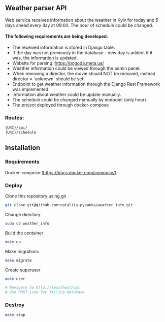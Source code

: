 ## Weather parser API

Web service receives information about the weather in Kyiv for today and 5 days ahead every day at 09:00.
The hour of schedule could be changed.

#### The following requirements are being developed:
* The received information is stored in Django table. 
* If the day was not previously in the database - new day is added, if it was, the information is updated.
* Website for parsing: https://pogoda.meta.ua/
* Weather information could be viewed through the admin panel.
* When removing a director, the movie should NOT be removed, instead director = 'unknown' should be set.
* Endpoint to get weather information through the Django Rest Framework was implemented. 
* Information about weather could be update manually. 
* The schedule could be changed manually by endpoint (only hour). 
* The project deployed through docker-compose

### Routes:
```bash
{URI}/api/
{URI}/schedule
```

## Installation

### Requirements

Docker-compose (https://docs.docker.com/compose/)

### Deploy

Clone this repository using git
```bash
git clone git@github.com:nataliia-pysanka/weather_info.git
```
Change directory
```bash
sudo cd weather_info
```
Build the container
```bash
make up
```
Make migrations 
```bash
make migrate
```
Create superuser
```bash
make user
```
```bash
# Navigate to http://localhost/api
# Use POST.json for filling database
```

### Destroy

```bash
make stop
```
